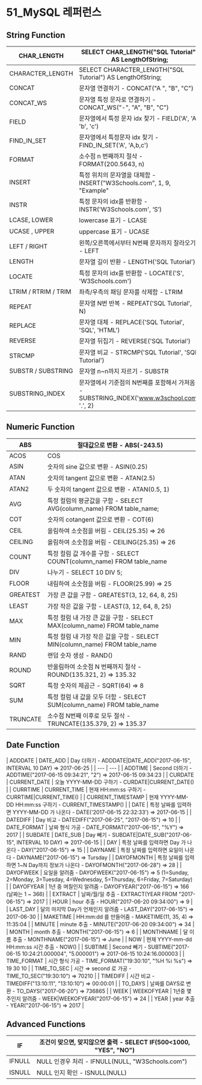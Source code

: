 # 51_MySQL 레퍼런스

## String Function

| CHAR_LENGTH | SELECT CHAR_LENGTH("SQL Tutorial") AS LengthOfString; |
| --- | --- |
| CHARACTER_LENGTH | SELECT CHARACTER_LENGTH("SQL Tutorial") AS LengthOfString; |
| CONCAT | 문자열 연결하기 - CONCAT("A ", "B", "C") |
| CONCAT_WS | 문자열 특정 문자로 연결하기 - CONCAT_WS("-", "A", "B", "C") |
| FIELD | 문자열에서 특정 문자 idx 찾기 - FIELD('A', 'A', 'b', 'c') |
| FIND_IN_SET | 문자열에서 특정문자 idx 찾기 - FIND_IN_SET('A', 'A,b,c') |
| FORMAT | 소수점 n 번째까지 절삭 - FORMAT(200.5643, n) |
| INSERT | 특정 위치의 문자열을 대체함 - INSERT("W3Schools.com", 1, 9, "Example" |
| INSTR | 특정 문자의 idx를 반환함 - INSTR('W3Schools.com', ‘S’) |
| LCASE, LOWER | lowercase 표기 - LCASE|LOWER('SQL Tutorial') |
| UCASE , UPPER | uppercase 표기 - UCASE|UPPER('SQL Tutorial') |
| LEFT / RIGHT | 왼쪽/오른쪽에서부터 N번째 문자까지 잘라오기 - LEFT|RIGHT(’SQL Tutorial’, 3) |
| LENGTH | 문자열 길이 반환 - LENGTH('SQL Tutorial') |
| LOCATE | 특정 문자의 idx를 반환함 - LOCATE('S', 'W3Schools.com') |
| LTRIM / RTRIM / TRIM | 좌측/우측의 패딩 문자를 삭제함 - LTRIM|RTRIM|TRIM('   SQL Tutorial    ') |
| REPEAT | 문자열 N번 반복 - REPEAT('SQL Tutorial', N) |
| REPLACE | 문자열 대체 - REPLACE('SQL Tutorial', 'SQL', 'HTML') |
| REVERSE | 문자열 뒤집기 - REVERSE('SQL Tutorial') |
| STRCMP | 문자열 비교 - STRCMP('SQL Tutorial', 'SQL Tutorial') |
| SUBSTR / SUBSTRING | 문자열 n~n까지 자르기 - SUBSTR|SUBSTRING('SQL Tutorial', 5, 3) |
| SUBSTRING_INDEX | 문자열에서 기준점의 N번째를 포함해서 가져옴 -  SUBSTRING_INDEX('www.w3school.com', '.', 2) |

## Numeric Function

| ABS | 절대값으로 변환 - ABS(-243.5) |
| --- | --- |
| ACOS | COS | 숫자의 cosin 값으로 변환 - ACOS|COS(0.25) |
| ASIN | 숫자의 sine 값으로 변환 - ASIN(0.25) |
| ATAN | 숫자의 tangent 값으로 변환 - ATAN(2.5) |
| ATAN2 | 두 숫자의 tangent 값으로 변환 - ATAN(0.5, 1) |
| AVG | 특정 컬럼의 평균값을 구함 - SELECT AVG(column_name) FROM table_name; |
| COT | 숫자의 cotangent 값으로 변환 - COT(6) |
| CEIL | 올림하여 소숫점을 버림 - CEIL(25.35) ⇒ 26 |
| CEILING | 올림하여 소숫점을 버림 - CEILING(25.35) ⇒ 26 |
| COUNT | 특정 컬럼 값 개수를 구함 - SELECT COUNT(column_name) FROM table_name |
| DIV | 나누기 - SELECT 10 DIV 5; |
| FLOOR | 내림하여 소숫점을 버림 - FLOOR(25.99) ⇒ 25 |
| GREATEST | 가장 큰 값을 구함 - GREATEST(3, 12, 64, 8, 25) |
| LEAST | 가장 작은 값을 구함 - LEAST(3, 12, 64, 8, 25) |
| MAX | 특정 컬럼 내 가장 큰 값을 구함 - SELECT MAX(column_name) FROM table_name |
| MIN | 특정 컬럼 내 가장 작은 값을 구함 - SELECT MIN(column_name) FROM table_name |
| RAND | 랜덤 숫자 생성 - RAND() |
| ROUND | 반올림하여 소숫점 N 번째까지 절삭 - ROUND(135.321, 2) ⇒ 135.32 |
| SQRT | 특정 숫자의 제곱근 - SQRT(64) ⇒ 8 |
| SUM | 특정 컬럼 내 값을 모두 더함 - SELECT SUM(column_name) FROM table_name |
| TRUNCATE | 소수점 N번째 이후로 모두 절삭 - TRUNCATE(135.379, 2) ⇒ 135.37 |

## Date Function

| ADDDATE | DATE_ADD | Day 더하기 - ADDDATE|DATE_ADD("2017-06-15", INTERVAL 10 DAY) ⇒ 2017-06-25 |
| --- | --- |
| ADDTIME | Second 더하기 - ADDTIME("2017-06-15 09:34:21", "2") ⇒ 2017-06-15 09:34:23 |
| CURDATE | CURRENT_DATE | 오늘 YYYY-MM-DD 구하기 - CURDATE|CURRENT_DATE() |
| CURRTIME | CURRENT_TIME | 현재 HH:mm:ss 구하기 - CURRTIME|CURRENT_TIME() |
| CURRENT_TIMESTAMP | 현재 YYYY-MM-DD HH:mm:ss 구하기 - CURRENT_TIMESTAMP() |
| DATE | 특정 날짜를 입력하면 YYYY-MM-DD 가 나온다 - DATE('2017-06-15 22:32:33') ⇒ 2017-06-15 |
| DATEDIFF | Day 비교 - DATEDIFF("2017-06-25", "2017-06-15") ⇒ 10 |
| DATE_FORMAT | 날짜 형식 가공 - DATE_FORMAT("2017-06-15", "%Y") ⇒ 2017 |
| SUBDATE | DATE_SUB | Day 빼기 - SUBDATE|DATE_SUB("2017-06-15", INTERVAL 10 DAY) ⇒ 2017-06-15 |
| DAY | 특정 날짜를 입력하면 Day 가 나온다 - DAY("2017-06-15") ⇒ 15 |
| DAYNAME | 특정 날짜를 입력하면 요일이 나온다 - DAYNAME("2017-06-15") ⇒ Tursday |
| DAYOFMONTH | 특정 날짜를 입력하면 1~N Day까지 정보가 나온다 - DAYOFMONTH("2017-06-28") ⇒ 28 |
| DAYOFWEEK | 요일을 알려줌 - DAYOFWEEK("2017-06-15") ⇒ 5
(1=Sunday, 2=Monday, 3=Tuesday, 4=Wednesday, 5=Thursday, 6=Friday, 7=Saturday) |
| DAYOFYEAR | 1년 중 며칠인지 알려줌 - DAYOFYEAR("2017-06-15") ⇒ 166
(날짜는 1 ~ 366) |
| EXTRACT | 날짜/월/일 추출 - EXTRACT(YEAR FROM "2017-06-15") ⇒ 2017 |
| HOUR | hour 추출 - HOUR("2017-06-20 09:34:00") ⇒ 9 |
| LAST_DAY | 달의 마지막 Day가 언제인지 알려줌 - LAST_DAY("2017-06-15") ⇒ 2017-06-30 |
| MAKETIME | HH:mm:dd 를 만들어줌 - MAKETIME(11, 35, 4) ⇒ 11:35:04 |
| MINUTE | minute 추출 - MINUTE("2017-06-20 09:34:00") ⇒ 34 |
| MONTH | month 추출 - MONTH("2017-06-15") ⇒ 6 |
| MONTHNAME | 달 이름 추출 - MONTHNAME("2017-06-15") ⇒ June |
| NOW | 현재 YYYY-mm-dd HH:mm:ss 시간 추출 - NOW() |
| SUBTIME | Second 빼기 - SUBTIME("2017-06-15 10:24:21.000004", "5.000001") ⇒ 2017-06-15 10:24:16.000003 |
| TIME_FORMAT | 시간 형식 가공 - TIME_FORMAT("19:30:10", "%H %i %s") ⇒ 19 30 10 |
| TIME_TO_SEC | 시간 ⇒ second 로 가공 - TIME_TO_SEC("19:30:10") ⇒ 70210 |
| TIMEDIFF | 시간 비교 - TIMEDIFF("13:10:11", "13:10:10") ⇒ 00:00:01 |
| TO_DAYS | 날짜를 DAYS로 변환 - TO_DAYS("2017-06-20") ⇒ 736865 |
| WEEK | WEEKOFYEAR | 1년중 몇주인지 알려줌 - WEEK|WEEKOFYEAR("2017-06-15") ⇒ 24 |
| YEAR | year 추출 - YEAR("2017-06-15") ⇒ 2017 |

## Advanced Functions

| IF | 조건이 맞으면, 맞지않으면 출력 - SELECT IF(500<1000, "YES", "NO") |
| --- | --- |
| IFNULL | NULL 인경우 처리 - IFNULL(NULL, "W3Schools.com") |
| ISNULL | NULL 인지 확인 - ISNULL(NULL) |